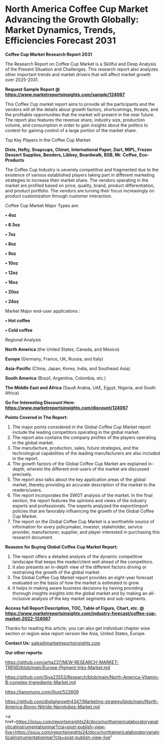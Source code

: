 # North America Coffee Cup Market Advancing the Growth Globally: Market Dynamics, Trends, Efficiencies Forecast 2031

<strong>Coffee Cup Market Research Report 2031</strong>

The Research Report on Coffee Cup Market is a Skillful and Deep Analysis of the Present Situation and Challenges. This research report also analyzes other important trends and market drivers that will affect market growth over 2025-2031.

<strong>Request Sample Report @ <a href=https://www.marketreportsinsights.com/sample/124067>https://www.marketreportsinsights.com/sample/124067</a></strong>

This Coffee Cup market report aims to provide all the participants and the vendors will all the details about growth factors, shortcomings, threats, and the profitable opportunities that the market will present in the near future. The report also features the revenue share, industry size, production volume, and consumption in order to gain insights about the politics to contest for gaining control of a large portion of the market share.

Top Key Players in the Coffee Cup Market:

<strong>Dixie, Hefty, Snapcups, Chinet, International Paper, Dart, MIPL, Frozen Dessert Supplies, Benders, Libbey, Boardwalk, BSB, Mr. Coffee, Eco-Products</strong>

The Coffee Cup Industry is severely competitive and fragmented due to the existence of various established players taking part in different marketing strategies to increase their market share. The vendors operating in the market are profiled based on price, quality, brand, product differentiation, and product portfolio. The vendors are turning their focus increasingly on product customization through customer interaction.

Coffee Cup Market Major Types are:

<strong>• 4oz

• 6.5oz

• 7oz

• 8oz

• 9oz

• 10oz

• 12oz

• 16oz

• 20oz

• 24oz</strong>

Market Major end-user applications :

<strong>• Hot coffee

• Cold coffee</strong>

Regional Analysis

</u><strong><b>North America</b></strong> (the United States, Canada, and Mexico)

<strong><b>Europe </b></strong>(Germany, France, UK, Russia, and Italy)

<strong><b>Asia-Pacific</b></strong> (China, Japan, Korea, India, and Southeast Asia)

<strong><b>South America</b></strong> (Brazil, Argentina, Colombia, etc.)

<strong><b>The Middle East and Africa</b></strong> (Saudi Arabia, UAE, Egypt, Nigeria, and South Africa)

<strong>Go For Interesting Discount Here: <a href=https://www.marketreportsinsights.com/discount/124067>https://www.marketreportsinsights.com/discount/124067</a></strong>

<strong>Points Covered in The Report:</strong>
<ol>
  <li>The major points considered in the Global Coffee Cup Market report include the leading competitors operating in the global market.</li>
  <li>The report also contains the company profiles of the players operating in the global market.</li>
  <li>The manufacture, production, sales, future strategies, and the technological capabilities of the leading manufacturers are also included in the report.</li>
  <li>The growth factors of the Global Coffee Cup Market are explained in-depth, wherein the different end-users of the market are discussed precisely.</li>
  <li>The report also talks about the key application areas of the global market, thereby providing an accurate description of the market to the readers/users.</li>
  <li>The report incorporates the SWOT analysis of the market. In the final section, the report features the opinions and views of the industry experts and professionals. The experts analyzed the export/import policies that are favorably influencing the growth of the Global Coffee Cup Market.</li>
  <li>The report on the Global Coffee Cup Market is a worthwhile source of information for every policymaker, investor, stakeholder, service provider, manufacturer, supplier, and player interested in purchasing this research document.</li>
</ol>
<strong>Reasons for Buying Global Coffee Cup Market Report:</strong>

<ol>
  <li>The report offers a detailed analysis of the dynamic competitive landscape that keeps the reader/client well ahead of the competitors.</li>
  <li>It also presents an in-depth view of the different factors driving or restraining the growth of the global market.</li>
  <li>The Global Coffee Cup Market report provides an eight-year forecast evaluated on the basis of how the market is estimated to grow.</li>
  <li>It helps in making aware business decisions by having providing thorough insights insights into the global market and by making an all-inclusive analysis of the key market segments and sub-segments.</li>
</ol>
<strong>Access full Report Description, TOC, Table of Figure, Chart, etc. @ <a href=https://www.marketreportsinsights.com/industry-forecast/coffee-cup-market-2022-124067>https://www.marketreportsinsights.com/industry-forecast/coffee-cup-market-2022-124067</a></strong>


Thanks for reading this article; you can also get individual chapter wise section or region wise report version like Asia, United States, Europe.

<strong>Contact Us:</strong>
sales@marketreportsinsights.com

<strong>Our other reports:</strong>

<a href=https://github.com/arha237/NEW-RESEARCH-MARKET-TREND/blob/main/Europe-Pigment-Inks-Market.md>https://github.com/arha237/NEW-RESEARCH-MARKET-TREND/blob/main/Europe-Pigment-Inks-Market.md</a>

<a href=https://github.com/Siya23553/Research/blob/main/North-America-Vitamin-B-complex-Ingredients-Market.md>https://github.com/Siya23553/Research/blob/main/North-America-Vitamin-B-complex-Ingredients-Market.md</a>

<a href=https://tanomuno.com/illust/522609>https://tanomuno.com/illust/522609</a>

<a href=https://github.com/digitalgrowth4347/Marketing-strategy/blob/main/North-America-Boron-Nitride-Nanotubes-Market.md>https://github.com/digitalgrowth4347/Marketing-strategy/blob/main/North-America-Boron-Nitride-Nanotubes-Market.md</a>

<a href=https://issuu.com/reportsinsights24/docs/northamericalaboratoryanalyticalinstrumentationmar?cta=post-publish-view-live>https://issuu.com/reportsinsights24/docs/northamericalaboratoryanalyticalinstrumentationmar?cta=post-publish-view-live</a>"

